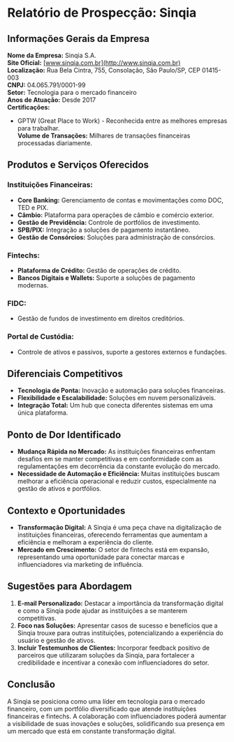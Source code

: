 # Relatório de Prospecção: Sinqia

## Informações Gerais da Empresa

**Nome da Empresa:** Sinqia S.A.  
**Site Oficial:** [www.sinqia.com.br](http://www.sinqia.com.br)  
**Localização:** Rua Bela Cintra, 755, Consolação, São Paulo/SP, CEP 01415-003  
**CNPJ:** 04.065.791/0001-99  
**Setor:** Tecnologia para o mercado financeiro  
**Anos de Atuação:** Desde 2017  
**Certificações:** 
- GPTW (Great Place to Work) - Reconhecida entre as melhores empresas para trabalhar.  
**Volume de Transações:** Milhares de transações financeiras processadas diariamente.

## Produtos e Serviços Oferecidos

### Instituições Financeiras:

- **Core Banking:** Gerenciamento de contas e movimentações como DOC, TED e PIX.
- **Câmbio:** Plataforma para operações de câmbio e comércio exterior.
- **Gestão de Previdência:** Controle de portfólios de investimento.
- **SPB/PIX:** Integração a soluções de pagamento instantâneo.
- **Gestão de Consórcios:** Soluções para administração de consórcios.

### Fintechs:
- **Plataforma de Crédito:** Gestão de operações de crédito.
- **Bancos Digitais e Wallets:** Suporte a soluções de pagamento modernas.

### FIDC:
- Gestão de fundos de investimento em direitos creditórios.

### Portal de Custódia:
- Controle de ativos e passivos, suporte a gestores externos e fundações.

## Diferenciais Competitivos

- **Tecnologia de Ponta:** Inovação e automação para soluções financeiras.
- **Flexibilidade e Escalabilidade:** Soluções em nuvem personalizáveis.
- **Integração Total:** Um hub que conecta diferentes sistemas em uma única plataforma.

## Ponto de Dor Identificado

- **Mudança Rápida no Mercado:** As instituições financeiras enfrentam desafios em se manter competitivas e em conformidade com as regulamentações em decorrência da constante evolução do mercado.
- **Necessidade de Automação e Eficiência:** Muitas instituições buscam melhorar a eficiência operacional e reduzir custos, especialmente na gestão de ativos e portfólios.

## Contexto e Oportunidades

- **Transformação Digital:** A Sinqia é uma peça chave na digitalização de instituições financeiras, oferecendo ferramentas que aumentam a eficiência e melhoram a experiência do cliente.
- **Mercado em Crescimento:** O setor de fintechs está em expansão, representando uma oportunidade para conectar marcas e influenciadores via marketing de influência.

## Sugestões para Abordagem

1. **E-mail Personalizado:** Destacar a importância da transformação digital e como a Sinqia pode ajudar as instituições a se manterem competitivas.
2. **Foco nas Soluções:** Apresentar casos de sucesso e benefícios que a Sinqia trouxe para outras instituições, potencializando a experiência do usuário e gestão de ativos.
3. **Incluir Testemunhos de Clientes:** Incorporar feedback positivo de parceiros que utilizaram soluções da Sinqia, para fortalecer a credibilidade e incentivar a conexão com influenciadores do setor.

## Conclusão

A Sinqia se posiciona como uma líder em tecnologia para o mercado financeiro, com um portfólio diversificado que atende instituições financeiras e fintechs. A colaboração com influenciadores poderá aumentar a visibilidade de suas inovações e soluções, solidificando sua presença em um mercado que está em constante transformação digital.